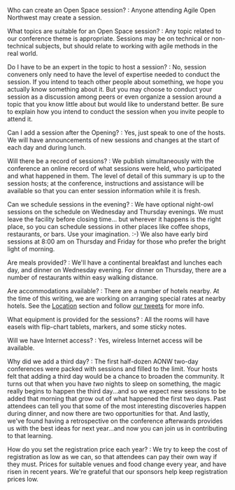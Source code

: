 Who can create an Open Space session?
: Anyone attending Agile Open Northwest may create a session.

What topics are suitable for an Open Space session?
: Any topic related to our conference theme is appropriate. Sessions may be on technical or non-technical subjects, but should relate to working with agile methods in the real world.

Do I have to be an expert in the topic to host a session?
: No, session conveners only need to have the level of expertise needed to conduct the session. If you intend to teach other people about something, we hope you actually know something about it. But you may choose to conduct your session as a discussion among peers or even organize a session around a topic that you know little about but would like to understand better. Be sure to explain how you intend to conduct the session when you invite people to attend it.

Can I add a session after the Opening?
: Yes, just speak to one of the hosts. We will have announcements of new sessions and changes at the start of each day and during lunch.

Will there be a record of sessions?
: We publish simultaneously with the conference an online record of what sessions were held, who participated and what happened in them. The level of detail of this summary is up to the session hosts; at the conference, instructions and assistance will be available so that you can enter session information while it is fresh.

Can we schedule sessions in the evening?
: We have optional night-owl sessions on the schedule on Wednesday and Thursday evenings. We must leave the facility before closing time... but
wherever it happens is the right place, so you can schedule sessions in other places like coffee shops, restaurants, or bars. Use your imagination. :-)
We also have early bird sessions at 8:00 am on Thursday and Friday for those who prefer the bright light of morning.

Are meals provided?
: We'll have a continental breakfast and lunches each day, and dinner on Wednesday evening. For dinner on Thursday, there are a number of restaurants within easy walking distance.

Are accommodations available?
: There are a number of hotels nearby. At the time of this writing, we are working on arranging special rates at nearby hotels. See the [Location](/{{site.years[0]}}#location) section and follow [our tweets](http://twitter.com/aonw) for more info.

What equipment is provided for the sessions?
: All the rooms will have easels with flip-chart tablets, markers, and some sticky notes.

Will we have Internet access?
: Yes, wireless Internet access will be available.

Why did we add a third day?
: The first half-dozen AONW two-day conferences were packed with sessions and filled to the limit. Your hosts felt that adding a third day would be a chance to broaden the community. It turns out that when you have *two* nights to sleep on something, the magic really begins to happen the third day...and so we expect new sessions to be added that morning that grow out of what happened the first two days. Past attendees can tell you that some of the most interesting discoveries happen during dinner, and now there are two opportunities for that. And lastly, we've found having a retrospective on the conference afterwards provides us with the best ideas for next year...and now you can join us in contributing to that learning.

How do you set the registration price each year?
: We try to keep the cost of registration as low as we can, so that attendees can pay their own way if they must. Prices for suitable venues and food change every year, and have risen in recent years. We're grateful that our sponsors help keep registration prices low.